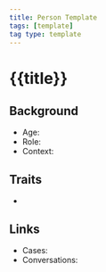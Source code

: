 ```yaml
---
title: Person Template
tags: [template]
tag type: template
---
```


<!-- @format -->

# {{title}}

## Background

- Age:
- Role:
- Context:

## Traits

-

## Links

- Cases:
- Conversations:
